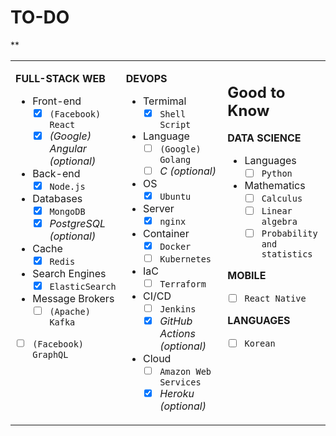 # TO-DO

**

<table><tbody><tr><td valign="top" width="33%">

**FULL-STACK WEB**

- Front-end
  - [x] `(Facebook) React`
  - [x] _(Google) Angular (optional)_
- Back-end
  - [x] `Node.js`
- Databases
  - [x] `MongoDB`
  - [x] _PostgreSQL (optional)_
- Cache
  - [x] `Redis`
- Search Engines
  - [x] `ElasticSearch`
- Message Brokers
  - [ ] `(Apache) Kafka`
- [ ] `(Facebook) GraphQL`

</td><td valign="top" width="33%">

**DEVOPS**

- Termimal
  - [x] `Shell Script`
- Language
  - [ ] `(Google) Golang`
  - [ ] _C (optional)_
- OS
  - [x] `Ubuntu`
- Server
  - [x] `nginx`
- Container
  - [x] `Docker`
  - [ ] `Kubernetes`
- IaC
  - [ ] `Terraform`
- CI/CD
  - [ ] `Jenkins`
  - [x] _GitHub Actions (optional)_
- Cloud
  - [ ] `Amazon Web Services`
  - [x] _Heroku (optional)_

</td><td valign="top" width="33%">

## Good to Know

**DATA SCIENCE**

- Languages
  - [ ] `Python`
- Mathematics
  - [ ] `Calculus`
  - [ ] `Linear algebra`
  - [ ] `Probability and statistics`
  
**MOBILE**

- [ ] `React Native`

**LANGUAGES**

- [ ] `Korean`

</td></tr></tbody></table>
